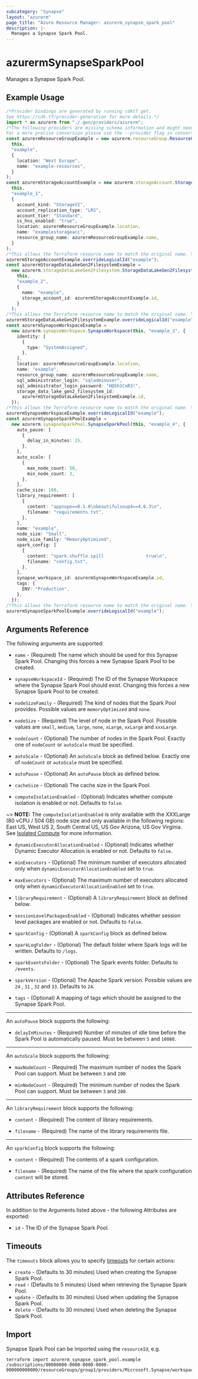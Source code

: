```yaml
---
subcategory: "Synapse"
layout: "azurerm"
page_title: "Azure Resource Manager: azurerm_synapse_spark_pool"
description: |-
  Manages a Synapse Spark Pool.
---
```


# azurermSynapseSparkPool

Manages a Synapse Spark Pool.

## Example Usage

```typescript
/*Provider bindings are generated by running cdktf get.
See https://cdk.tf/provider-generation for more details.*/
import * as azurerm from "./.gen/providers/azurerm";
/*The following providers are missing schema information and might need manual adjustments to synthesize correctly: azurerm.
For a more precise conversion please use the --provider flag in convert.*/
const azurermResourceGroupExample = new azurerm.resourceGroup.ResourceGroup(
  this,
  "example",
  {
    location: "West Europe",
    name: "example-resources",
  }
);
const azurermStorageAccountExample = new azurerm.storageAccount.StorageAccount(
  this,
  "example_1",
  {
    account_kind: "StorageV2",
    account_replication_type: "LRS",
    account_tier: "Standard",
    is_hns_enabled: "true",
    location: azurermResourceGroupExample.location,
    name: "examplestorageacc",
    resource_group_name: azurermResourceGroupExample.name,
  }
);
/*This allows the Terraform resource name to match the original name. You can remove the call if you don't need them to match.*/
azurermStorageAccountExample.overrideLogicalId("example");
const azurermStorageDataLakeGen2FilesystemExample =
  new azurerm.storageDataLakeGen2Filesystem.StorageDataLakeGen2Filesystem(
    this,
    "example_2",
    {
      name: "example",
      storage_account_id: azurermStorageAccountExample.id,
    }
  );
/*This allows the Terraform resource name to match the original name. You can remove the call if you don't need them to match.*/
azurermStorageDataLakeGen2FilesystemExample.overrideLogicalId("example");
const azurermSynapseWorkspaceExample =
  new azurerm.synapseWorkspace.SynapseWorkspace(this, "example_3", {
    identity: [
      {
        type: "SystemAssigned",
      },
    ],
    location: azurermResourceGroupExample.location,
    name: "example",
    resource_group_name: azurermResourceGroupExample.name,
    sql_administrator_login: "sqladminuser",
    sql_administrator_login_password: "H@Sh1CoR3!",
    storage_data_lake_gen2_filesystem_id:
      azurermStorageDataLakeGen2FilesystemExample.id,
  });
/*This allows the Terraform resource name to match the original name. You can remove the call if you don't need them to match.*/
azurermSynapseWorkspaceExample.overrideLogicalId("example");
const azurermSynapseSparkPoolExample =
  new azurerm.synapseSparkPool.SynapseSparkPool(this, "example_4", {
    auto_pause: [
      {
        delay_in_minutes: 15,
      },
    ],
    auto_scale: [
      {
        max_node_count: 50,
        min_node_count: 3,
      },
    ],
    cache_size: 100,
    library_requirement: [
      {
        content: "appnope==0.1.0\nbeautifulsoup4==4.6.3\n",
        filename: "requirements.txt",
      },
    ],
    name: "example",
    node_size: "Small",
    node_size_family: "MemoryOptimized",
    spark_config: [
      {
        content: "spark.shuffle.spill                true\n",
        filename: "config.txt",
      },
    ],
    synapse_workspace_id: azurermSynapseWorkspaceExample.id,
    tags: {
      ENV: "Production",
    },
  });
/*This allows the Terraform resource name to match the original name. You can remove the call if you don't need them to match.*/
azurermSynapseSparkPoolExample.overrideLogicalId("example");

```

## Arguments Reference

The following arguments are supported:

*   `name` - (Required) The name which should be used for this Synapse Spark Pool. Changing this forces a new Synapse Spark Pool to be created.

*   `synapseWorkspaceId` - (Required) The ID of the Synapse Workspace where the Synapse Spark Pool should exist. Changing this forces a new Synapse Spark Pool to be created.

*   `nodeSizeFamily` - (Required) The kind of nodes that the Spark Pool provides. Possible values are `memoryOptimized` and `none`.

*   `nodeSize` - (Required) The level of node in the Spark Pool. Possible values are `small`, `medium`, `large`, `none`, `xLarge`, `xxLarge` and `xxxLarge`.

*   `nodeCount` - (Optional) The number of nodes in the Spark Pool. Exactly one of `nodeCount` or `autoScale` must be specified.

*   `autoScale` - (Optional) An `autoScale` block as defined below. Exactly one of `nodeCount` or `autoScale` must be specified.

*   `autoPause` - (Optional) An `autoPause` block as defined below.

*   `cacheSize` - (Optional) The cache size in the Spark Pool.

*   `computeIsolationEnabled` - (Optional) Indicates whether compute isolation is enabled or not. Defaults to `false`.

\~> **NOTE:** The `computeIsolationEnabled` is only available with the XXXLarge (80 vCPU / 504 GB) node size and only available in the following regions: East US, West US 2, South Central US, US Gov Arizona, US Gov Virginia. See [Isolated Compute](https://docs.microsoft.com/azure/synapse-analytics/spark/apache-spark-pool-configurations#isolated-compute) for more information.

*   `dynamicExecutorAllocationEnabled` - (Optional) Indicates whether Dynamic Executor Allocation is enabled or not. Defaults to `false`.

*   `minExecutors` - (Optional) The minimum number of executors allocated only when `dynamicExecutorAllocationEnabled` set to `true`.

*   `maxExecutors` - (Optional) The maximum number of executors allocated only when `dynamicExecutorAllocationEnabled` set to `true`.

*   `libraryRequirement` - (Optional) A `libraryRequirement` block as defined below.

*   `sessionLevelPackagesEnabled` - (Optional) Indicates whether session level packages are enabled or not. Defaults to `false`.

*   `sparkConfig` - (Optional) A `sparkConfig` block as defined below.

*   `sparkLogFolder` - (Optional) The default folder where Spark logs will be written. Defaults to `/logs`.

*   `sparkEventsFolder` - (Optional) The Spark events folder. Defaults to `/events`.

*   `sparkVersion` - (Optional) The Apache Spark version. Possible values are `24` , `31` , `32` and `33`. Defaults to `24`.

*   `tags` - (Optional) A mapping of tags which should be assigned to the Synapse Spark Pool.

***

An `autoPause` block supports the following:

* `delayInMinutes` - (Required) Number of minutes of idle time before the Spark Pool is automatically paused. Must be between `5` and `10080`.

***

An `autoScale` block supports the following:

*   `maxNodeCount` - (Required) The maximum number of nodes the Spark Pool can support. Must be between `3` and `200`.

*   `minNodeCount` - (Required) The minimum number of nodes the Spark Pool can support. Must be between `3` and `200`.

***

An `libraryRequirement` block supports the following:

*   `content` - (Required) The content of library requirements.

*   `filename` - (Required) The name of the library requirements file.

***

An `sparkConfig` block supports the following:

*   `content` - (Required) The contents of a spark configuration.

*   `filename` - (Required) The name of the file where the spark configuration `content` will be stored.

## Attributes Reference

In addition to the Arguments listed above - the following Attributes are exported:

* `id` - The ID of the Synapse Spark Pool.

## Timeouts

The `timeouts` block allows you to specify [timeouts](https://www.terraform.io/language/resources/syntax#operation-timeouts) for certain actions:

* `create` - (Defaults to 30 minutes) Used when creating the Synapse Spark Pool.
* `read` - (Defaults to 5 minutes) Used when retrieving the Synapse Spark Pool.
* `update` - (Defaults to 30 minutes) Used when updating the Synapse Spark Pool.
* `delete` - (Defaults to 30 minutes) Used when deleting the Synapse Spark Pool.

## Import

Synapse Spark Pool can be imported using the `resourceId`, e.g.

```console
terraform import azurerm_synapse_spark_pool.example /subscriptions/00000000-0000-0000-0000-000000000000/resourceGroups/group1/providers/Microsoft.Synapse/workspaces/workspace1/bigDataPools/sparkPool1
```
